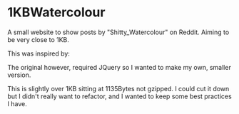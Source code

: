 1KBWatercolour
==============

A small website to show posts by "Shitty_Watercolour" on Reddit. Aiming to be very close to 1KB.


This was inspired by: [](http://www.reddit.com/r/webdev/comments/23kbjz/1kb_challenge/)

The original however, required JQuery so I wanted to make my own, smaller version.


This is slightly over 1KB sitting at 1135Bytes not gzipped. I could cut it down but I
didn't really want to refactor, and I wanted to keep some best practices I have.
